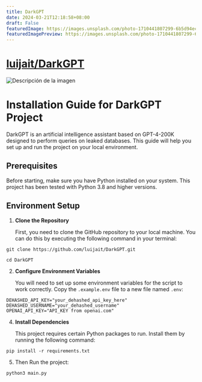 ```yaml
---
title: DarkGPT
date: 2024-03-21T12:18:58+08:00
draft: False
featuredImage: https://images.unsplash.com/photo-1710441807299-6b5d94ece918?ixid=M3w0NjAwMjJ8MHwxfHJhbmRvbXx8fHx8fHx8fDE3MTA5OTQ1NzZ8&ixlib=rb-4.0.3
featuredImagePreview: https://images.unsplash.com/photo-1710441807299-6b5d94ece918?ixid=M3w0NjAwMjJ8MHwxfHJhbmRvbXx8fHx8fHx8fDE3MTA5OTQ1NzZ8&ixlib=rb-4.0.3
---
```


# [luijait/DarkGPT](https://github.com/luijait/DarkGPT)

![Descripción de la imagen](https://i.imgur.com/bYW6pai.jpg)
# Installation Guide for DarkGPT Project

DarkGPT is an artificial intelligence assistant based on GPT-4-200K designed to perform queries on leaked databases. This guide will help you set up and run the project on your local environment.

## Prerequisites

Before starting, make sure you have Python installed on your system. This project has been tested with Python 3.8 and higher versions.

## Environment Setup

1. **Clone the Repository**

   First, you need to clone the GitHub repository to your local machine. You can do this by executing the following command in your terminal:

```shell
git clone https://github.com/luijait/DarkGPT.git
```
```shell
cd DarkGPT
```

2. **Configure Environment Variables**

   You will need to set up some environment variables for the script to work correctly. Copy the `.example.env` file to a new file named `.env`:

```env
DEHASHED_API_KEY="your_dehashed_api_key_here"
DEHASHED_USERNAME="your_dehashed_username"
OPENAI_API_KEY="API_KEY from openai.com"
```
4. **Install Dependencies**

   This project requires certain Python packages to run. Install them by running the following command:

```shell
pip install -r requirements.txt
```
5. Then Run the project:
```shell
python3 main.py
```
